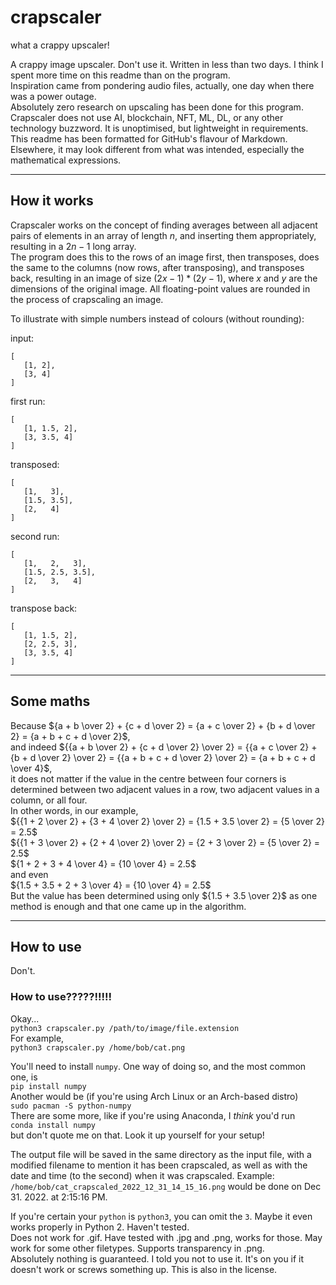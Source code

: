 # crapscaler
 what a crappy upscaler!
 
 A crappy image upscaler. Don't use it. Written in less than two days. I think I spent more time on this readme than on the program.  
 Inspiration came from pondering audio files, actually, one day when there was a power outage.   
 Absolutely zero research on upscaling has been done for this program.   
 Crapscaler does not use AI, blockchain, NFT, ML, DL, or any other technology buzzword. It is unoptimised, but lightweight in requirements.   
 This readme has been formatted for GitHub's flavour of Markdown. Elsewhere, it may look different from what was intended, especially the mathematical expressions.
 
-----
## How it works
 Crapscaler works on the concept of finding averages between all adjacent pairs of elements in an array of length $n$, and inserting them appropriately, resulting in a $2n-1$ long array.   
 The program does this to the rows of an image first, then transposes, does the same to the columns (now rows, after transposing), and transposes back, resulting in an image of size $(2x-1) * (2y-1)$, where $x$ and $y$ are the dimensions of the original image. All floating-point values are rounded in the process of crapscaling an image.
 
 To illustrate with simple numbers instead of colours (without rounding):

 input:   
 ```
 [   
    [1, 2],   
    [3, 4]   
 ]
 ```   
 first run:   
 ```
 [   
    [1, 1.5, 2],   
    [3, 3.5, 4]   
 ]
 ```   
 transposed:   
 ```
 [   
    [1,   3],   
    [1.5, 3.5],   
    [2,   4]   
 ]
 ```   
 second run:   
 ```
 [   
    [1,   2,   3],   
    [1.5, 2.5, 3.5],   
    [2,   3,   4]   
 ]
 ```   
 transpose back:   
 ```
 [   
    [1, 1.5, 2],   
    [2, 2.5, 3],   
    [3, 3.5, 4]   
 ]
 ```
 --------
 ## Some maths
 Because ${a + b \over 2} + {c + d \over 2} = {a + c \over 2} + {b + d \over 2} = {a + b + c + d \over 2}$,   
 and indeed ${{a + b \over 2} + {c + d \over 2} \over 2} = {{a + c \over 2} + {b + d \over 2} \over 2} = {{a + b + c + d \over 2} \over 2} = {a + b + c + d \over 4}$,   
 it does not matter if the value in the centre between four corners is determined between two adjacent values in a row, two adjacent values in a column, or all four.   
 In other words, in our example,   
 ${{1 + 2 \over 2} + {3 + 4 \over 2} \over 2} = {1.5 + 3.5 \over 2} = {5 \over 2} = 2.5$   
 ${{1 + 3 \over 2} + {2 + 4 \over 2} \over 2} = {2 + 3 \over 2} = {5 \over 2} = 2.5$   
 ${1 + 2 + 3 + 4 \over 4} = {10 \over 4} = 2.5$   
 and even   
 ${1.5 + 3.5 + 2 + 3 \over 4} = {10 \over 4} = 2.5$   
 But the value has been determined using only ${1.5 + 3.5 \over 2}$ as one method is enough and that one came up in the algorithm.
 
 -----
 ## How to use
 Don't.
 ### How to use?????!!!!!
 Okay...    
 `python3 crapscaler.py /path/to/image/file.extension`   
 For example,  
 `python3 crapscaler.py /home/bob/cat.png`
 
 You'll need to install `numpy`. One way of doing so, and the most common one, is  
 `pip install numpy`  
 Another would be (if you're using Arch Linux or an Arch-based distro)  
 `sudo pacman -S python-numpy`  
 There are some more, like if you're using Anaconda, I *think* you'd run  
 `conda install numpy`  
 but don't quote me on that. Look it up yourself for your setup!

 The output file will be saved in the same directory as the input file, with a modified filename to mention it has been crapscaled, as well as with the date and time (to the second) when it was crapscaled. Example:   
 `/home/bob/cat_crapscaled_2022_12_31_14_15_16.png` would be done on Dec 31. 2022. at 2:15:16 PM.
 
 If you're certain your `python` is `python3`, you can omit the `3`. Maybe it even works properly in Python 2. Haven't tested.   
 Does not work for .gif. Have tested with .jpg and .png, works for those. May work for some other filetypes. Supports transparency in .png.   
 Absolutely nothing is guaranteed. I told you not to use it. It's on you if it doesn't work or screws something up. This is also in the license.
